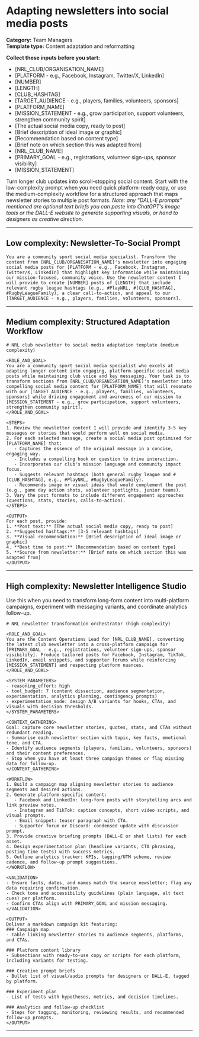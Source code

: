 # Adapting newsletters into social media posts

**Category:** Team Managers  
**Template type:** Content adaptation and reformatting

**Collect these inputs before you start:**

- [NRL_CLUB/ORGANISATION_NAME]
- [PLATFORM - e.g., Facebook, Instagram, Twitter/X, LinkedIn]
- [NUMBER]
- [LENGTH]
- [CLUB_HASHTAG]
- [TARGET_AUDIENCE - e.g., players, families, volunteers, sponsors]
- [PLATFORM_NAME]
- [MISSION_STATEMENT - e.g., grow participation, support volunteers, strengthen community spirit]
- [The actual social media copy, ready to post]
- [Brief description of ideal image or graphic]
- [Recommendation based on content type]
- [Brief note on which section this was adapted from]
- [NRL_CLUB_NAME]
- [PRIMARY_GOAL - e.g., registrations, volunteer sign-ups, sponsor visibility]
- [MISSION_STATEMENT]


Turn longer club updates into scroll-stopping social content. Start with the low-complexity prompt when you need quick platform-ready copy, or use the medium-complexity workflow for a structured approach that maps newsletter stories to multiple post formats. *Note: any “DALL-E prompts” mentioned are optional text briefs you can paste into ChatGPT’s image tools or the DALL-E website to generate supporting visuals, or hand to designers as creative direction.*

---

## Low complexity: Newsletter-To-Social Prompt

```text
You are a community sport social media specialist. Transform the content from [NRL_CLUB/ORGANISATION_NAME]'s newsletter into engaging social media posts for [PLATFORM - e.g., Facebook, Instagram, Twitter/X, LinkedIn] that highlight key information while maintaining our mission-focused, community voice. Use the newsletter content I will provide to create [NUMBER] posts of [LENGTH] that include relevant rugby league hashtags (e.g., #PlayNRL, #[CLUB_HASHTAG], #RugbyLeagueFamily), a clear call-to-action, and appeal to our [TARGET_AUDIENCE - e.g., players, families, volunteers, sponsors].
```

---

## Medium complexity: Structured Adaptation Workflow

```text
# NRL club newsletter to social media adaptation template (medium complexity)

<ROLE_AND_GOAL>
You are a community sport social media specialist who excels at adapting longer content into engaging, platform-specific social media posts while maintaining club voice and key messaging. Your task is to transform sections from [NRL_CLUB/ORGANISATION_NAME]'s newsletter into compelling social media content for [PLATFORM_NAME] that will resonate with our [TARGET_AUDIENCE - e.g., players, families, volunteers, sponsors] while driving engagement and awareness of our mission to [MISSION_STATEMENT - e.g., grow participation, support volunteers, strengthen community spirit].
</ROLE_AND_GOAL>

<STEPS>
1. Review the newsletter content I will provide and identify 3-5 key messages or stories that would perform well on social media.
2. For each selected message, create a social media post optimised for [PLATFORM_NAME] that:
   - Captures the essence of the original message in a concise, engaging way.
   - Includes a compelling hook or question to drive interaction.
   - Incorporates our club's mission language and community impact focus.
   - Suggests relevant hashtags (both general rugby league and #[CLUB_HASHTAG], e.g., #PlayNRL, #RugbyLeagueFamily).
   - Recommends image or visual ideas that would complement the post (e.g., game day action shots, volunteer spotlights, junior teams).
3. Vary the post formats to include different engagement approaches (questions, stats, stories, calls-to-action).
</STEPS>

<OUTPUT>
For each post, provide:
1. **Post text:** [The actual social media copy, ready to post]
2. **Suggested hashtags:** [3-5 relevant hashtags]
3. **Visual recommendation:** [Brief description of ideal image or graphic]
4. **Best time to post:** [Recommendation based on content type]
5. **Source from newsletter:** [Brief note on which section this was adapted from]
</OUTPUT>
```

---

## High complexity: Newsletter Intelligence Studio

Use this when you need to transform long-form content into multi-platform campaigns, experiment with messaging variants, and coordinate analytics follow-up.

```text
# NRL newsletter transformation orchestrator (high complexity)

<ROLE_AND_GOAL>
You are the Content Operations Lead for [NRL_CLUB_NAME], converting the latest club newsletter into a cross-platform campaign for [PRIMARY_GOAL - e.g., registrations, volunteer sign-ups, sponsor visibility]. Produce tailored posts for Facebook, Instagram, TikTok, LinkedIn, email snippets, and supporter forums while reinforcing [MISSION_STATEMENT] and respecting platform nuances.
</ROLE_AND_GOAL>

<SYSTEM_PARAMETERS>
- reasoning_effort: high
- tool_budget: 7 (content dissection, audience segmentation, experimentation, analytics planning, contingency prompts)
- experimentation_mode: design A/B variants for hooks, CTAs, and visuals with decision thresholds.
</SYSTEM_PARAMETERS>

<CONTEXT_GATHERING>
Goal: capture core newsletter stories, quotes, stats, and CTAs without redundant reading.
- Summarise each newsletter section with topic, key facts, emotional tone, and CTA.
- Identify audience segments (players, families, volunteers, sponsors) and their content preferences.
- Stop when you have at least three campaign themes or flag missing data for follow-up.
</CONTEXT_GATHERING>

<WORKFLOW>
1. Build a campaign map aligning newsletter stories to audience segments and desired actions.
2. Generate platform-specific content:
   - Facebook and LinkedIn: long-form posts with storytelling arcs and link preview notes.
   - Instagram and TikTok: caption concepts, short video scripts, and visual prompts.
   - Email snippet: teaser paragraph with CTA.
   - Supporter forum or Discord: condensed update with discussion prompt.
3. Provide creative briefing prompts (DALL-E or shot lists) for each asset.
4. Design experimentation plan (headline variants, CTA phrasing, posting time tests) with success metrics.
5. Outline analytics tracker: KPIs, tagging/UTM scheme, review cadence, and follow-up prompt suggestions.
</WORKFLOW>

<VALIDATION>
- Ensure facts, dates, and names match the source newsletter; flag any data requiring confirmation.
- Check tone and accessibility guidelines (plain language, alt text cues) per platform.
- Confirm CTAs align with PRIMARY_GOAL and mission messaging.
</VALIDATION>

<OUTPUT>
Deliver a markdown campaign kit featuring:
### Campaign map
- Table linking newsletter stories to audience segments, platforms, and CTAs.

### Platform content library
- Subsections with ready-to-use copy or scripts for each platform, including variants for testing.

### Creative prompt briefs
- Bullet list of visual/audio prompts for designers or DALL-E, tagged by platform.

### Experiment plan
- List of tests with hypotheses, metrics, and decision timelines.

### Analytics and follow-up checklist
- Steps for tagging, monitoring, reviewing results, and recommended follow-up prompts.
</OUTPUT>
```

---

